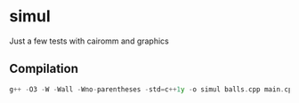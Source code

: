 # simul

Just a few tests with cairomm and graphics

## Compilation

```c++
g++ -O3 -W -Wall -Wno-parentheses -std=c++1y -o simul balls.cpp main.cpp `pkg-config gtkmm-3.0 --cflags --libs`
